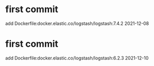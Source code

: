 # first commit
add Dockerfile:docker.elastic.co/logstash/logstash:7.4.2 2021-12-08
# first commit
add Dockerfile:docker.elastic.co/logstash/logstash:6.2.3 2021-12-10
